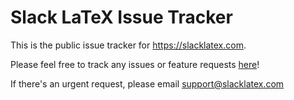 # Slack LaTeX Issue Tracker

This is the public issue tracker for https://slacklatex.com.

Please feel free to track any issues or feature requests [here](https://github.com/Slack-LaTeX/slack-latex-issue-tracker/issues)!

If there's an urgent request, please email support@slacklatex.com
